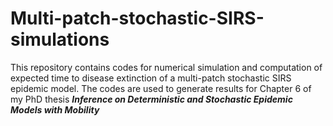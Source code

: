 # Multi-patch-stochastic-SIRS-simulations
This repository contains codes for numerical simulation and computation of expected time to disease extinction of a multi-patch stochastic SIRS epidemic model. The codes are used to generate results for Chapter 6 of my PhD thesis **_Inference on Deterministic and Stochastic Epidemic Models with Mobility_**
